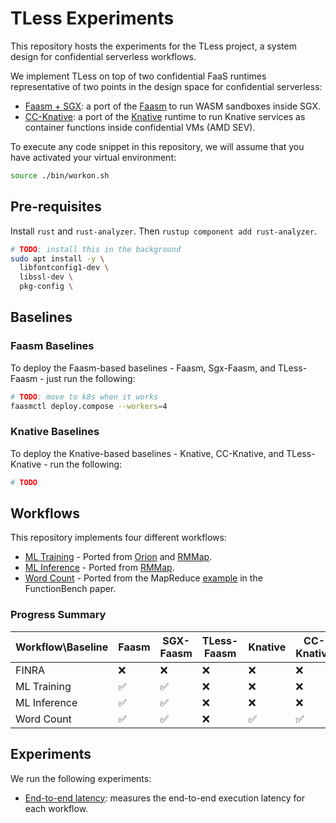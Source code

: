 # TLess Experiments

This repository hosts the experiments for the TLess project, a system design
for confidential serverless workflows.

We implement TLess on top of two confidential FaaS runtimes representative of
two points in the design space for confidential serverless:
- [Faasm + SGX](https://github.com/faasm/faasm/tree/main/src/enclave): a port
  of the [Faasm](https://github.com/faasm/faasm) to run WASM sandboxes inside SGX.
- [CC-Knative](https:github.com/coco-serverless/coco-serverless): a port of the
  [Knative](https://knative.dev) runtime to run Knative services as container
  functions inside confidential VMs (AMD SEV).

To execute any code snippet in this repository, we will assume that you have
activated your virtual environment:

```bash
source ./bin/workon.sh
```

## Pre-requisites

Install `rust` and `rust-analyzer`. Then `rustup component add rust-analyzer`.

```bash
# TODO: install this in the background
sudo apt install -y \
  libfontconfig1-dev \
  libssl-dev \
  pkg-config \
```

## Baselines

### Faasm Baselines

To deploy the Faasm-based baselines - Faasm, Sgx-Faasm, and TLess-Faasm -
just run the following:

```bash
# TODO: move to k8s when it works
faasmctl deploy.compose --workers=4
```

### Knative Baselines

To deploy the Knative-based baselines - Knative, CC-Knative, and TLess-Knative -
run the following:

```bash
# TODO
```

## Workflows

This repository implements four different workflows:
- [ML Training](./workflows/ml-training/README.md) - Ported from [Orion](https://www.usenix.org/conference/osdi22/presentation/mahgoub) and [RMMap](https://dl.acm.org/doi/abs/10.1145/3627703.3629568).
- [ML Inference](./workflows/ml-inference/README.md) - Ported from [RMMap](https://dl.acm.org/doi/abs/10.1145/3627703.3629568).
- [Word Count](./workflows/word-count/README.md) - Ported from the MapReduce [example](https://github.com/ddps-lab/serverless-faas-workbench/tree/master/aws/cpu-memory/mapreduce) in the FunctionBench paper.

### Progress Summary

| Workflow\Baseline | Faasm | SGX-Faasm | TLess-Faasm | Knative | CC-Knative | TLess-Knative |
|---|---|---|---|---|---|---|
| FINRA | :x: | :x: | :x: | :x: | :x: | :x: |
| ML Training | :white_check_mark: | :white_check_mark: | :x: | :x: | :x: | :x: |
| ML Inference | :white_check_mark: | :white_check_mark: | :x: | :x: | :x: | :x: |
| Word Count | :white_check_mark: | :white_check_mark: | :x: | :white_check_mark: | :white_check_mark: | :x: |

## Experiments

We run the following experiments:
- [End-to-end latency](./eval/e2e-latency/README.md): measures the end-to-end execution latency for each workflow.
